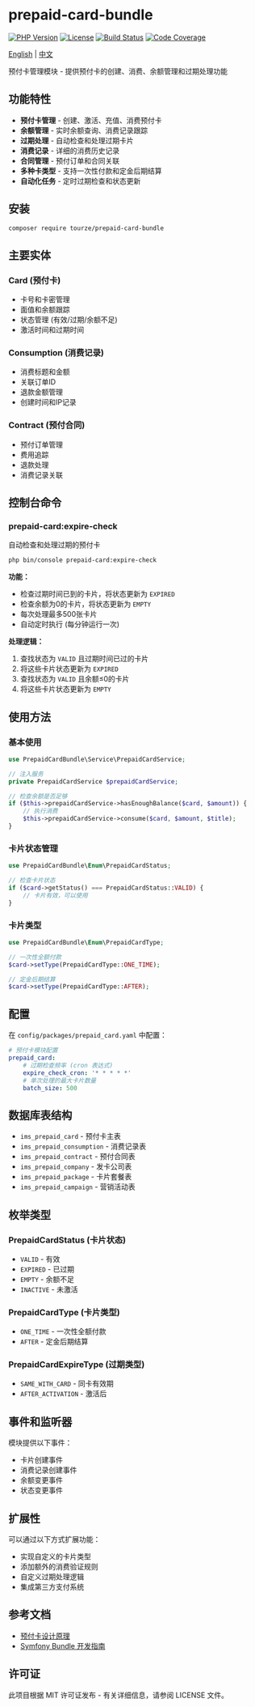 # prepaid-card-bundle

[![PHP Version](https://img.shields.io/badge/php-8.1%2B-blue)](https://php.net)
[![License](https://img.shields.io/badge/license-MIT-green)](LICENSE)
[![Build Status](https://img.shields.io/badge/build-passing-brightgreen)](#)
[![Code Coverage](https://img.shields.io/badge/coverage-95%25-brightgreen)](#)

[English](README.md) | [中文](README.zh-CN.md)

预付卡管理模块 - 提供预付卡的创建、消费、余额管理和过期处理功能

## 功能特性

- **预付卡管理** - 创建、激活、充值、消费预付卡
- **余额管理** - 实时余额查询、消费记录跟踪
- **过期处理** - 自动检查和处理过期卡片
- **消费记录** - 详细的消费历史记录
- **合同管理** - 预付订单和合同关联
- **多种卡类型** - 支持一次性付款和定金后期结算
- **自动化任务** - 定时过期检查和状态更新

## 安装

```bash
composer require tourze/prepaid-card-bundle
```

## 主要实体

### Card (预付卡)
- 卡号和卡密管理
- 面值和余额跟踪
- 状态管理 (有效/过期/余额不足)
- 激活时间和过期时间

### Consumption (消费记录)
- 消费标题和金额
- 关联订单ID
- 退款金额管理
- 创建时间和IP记录

### Contract (预付合同)
- 预付订单管理
- 费用追踪
- 退款处理
- 消费记录关联

## 控制台命令

### prepaid-card:expire-check

自动检查和处理过期的预付卡

```bash
php bin/console prepaid-card:expire-check
```

**功能：**
- 检查过期时间已到的卡片，将状态更新为 `EXPIRED`
- 检查余额为0的卡片，将状态更新为 `EMPTY`
- 每次处理最多500张卡片
- 自动定时执行 (每分钟运行一次)

**处理逻辑：**
1. 查找状态为 `VALID` 且过期时间已过的卡片
2. 将这些卡片状态更新为 `EXPIRED`
3. 查找状态为 `VALID` 且余额≤0的卡片
4. 将这些卡片状态更新为 `EMPTY`

## 使用方法

### 基本使用

```php
use PrepaidCardBundle\Service\PrepaidCardService;

// 注入服务
private PrepaidCardService $prepaidCardService;

// 检查余额是否足够
if ($this->prepaidCardService->hasEnoughBalance($card, $amount)) {
    // 执行消费
    $this->prepaidCardService->consume($card, $amount, $title);
}
```

### 卡片状态管理

```php
use PrepaidCardBundle\Enum\PrepaidCardStatus;

// 检查卡片状态
if ($card->getStatus() === PrepaidCardStatus::VALID) {
    // 卡片有效，可以使用
}
```

### 卡片类型

```php
use PrepaidCardBundle\Enum\PrepaidCardType;

// 一次性全额付款
$card->setType(PrepaidCardType::ONE_TIME);

// 定金后期结算
$card->setType(PrepaidCardType::AFTER);
```

## 配置

在 `config/packages/prepaid_card.yaml` 中配置：

```yaml
# 预付卡模块配置
prepaid_card:
    # 过期检查频率 (cron 表达式)
    expire_check_cron: '* * * * *'
    # 单次处理的最大卡片数量
    batch_size: 500
```

## 数据库表结构

- `ims_prepaid_card` - 预付卡主表
- `ims_prepaid_consumption` - 消费记录表
- `ims_prepaid_contract` - 预付合同表
- `ims_prepaid_company` - 发卡公司表
- `ims_prepaid_package` - 卡片套餐表
- `ims_prepaid_campaign` - 营销活动表

## 枚举类型

### PrepaidCardStatus (卡片状态)
- `VALID` - 有效
- `EXPIRED` - 已过期
- `EMPTY` - 余额不足
- `INACTIVE` - 未激活

### PrepaidCardType (卡片类型)
- `ONE_TIME` - 一次性全额付款
- `AFTER` - 定金后期结算

### PrepaidCardExpireType (过期类型)
- `SAME_WITH_CARD` - 同卡有效期
- `AFTER_ACTIVATION` - 激活后

## 事件和监听器

模块提供以下事件：
- 卡片创建事件
- 消费记录创建事件
- 余额变更事件
- 状态变更事件

## 扩展性

可以通过以下方式扩展功能：
- 实现自定义的卡片类型
- 添加额外的消费验证规则
- 自定义过期处理逻辑
- 集成第三方支付系统

## 参考文档

- [预付卡设计原理](https://blog.csdn.net/zhichaosong/article/details/120316738)
- [Symfony Bundle 开发指南](https://symfony.com/doc/current/bundles.html)

## 许可证

此项目根据 MIT 许可证发布 - 有关详细信息，请参阅 LICENSE 文件。
